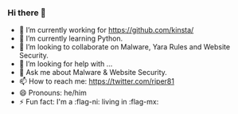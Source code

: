 ### Hi there 👋

- 🔭 I’m currently working for https://github.com/kinsta/
- 🌱 I’m currently learning Python. 
- 👯 I’m looking to collaborate on Malware, Yara Rules and Website Security.
- 🤔 I’m looking for help with ...
- 💬 Ask me about Malware & Website Security.
- 📫 How to reach me: https://twitter.com/riper81
- 😄 Pronouns: he/him
- ⚡ Fun fact: I'm a :flag-ni: living in :flag-mx:


